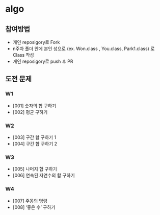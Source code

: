 # algo

## 참여방법
- 개인 reposigory로 Fork
- n주차 폴더 안에 본인 성으로 (ex. Won.class , You.class, Park1.class) 로 Class 작성
- 개인 reposigory로 push 후 PR

## 도전 문제



### W1
- [001] 숫자의 합 구하기
- [002] 평균 구하기

### W2
- [003] 구간 합 구하기 1
- [004] 구간 합 구하기 2

### W3
- [005] 나머지 합 구하기
- [006] 연속된 자연수의 합 구하기

### W4
- [007] 주몽의 명령
- [008] ‘좋은 수’ 구하기


